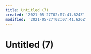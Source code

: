 ```yaml
---
title: Untitled (7)
created: '2021-05-27T02:07:41.624Z'
modified: '2021-05-27T02:07:41.626Z'
---
```


# Untitled (7)
